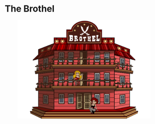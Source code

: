 # The Brothel

<figure><img src="../../../.gitbook/assets/BROTHEL=.png" alt=""><figcaption></figcaption></figure>
